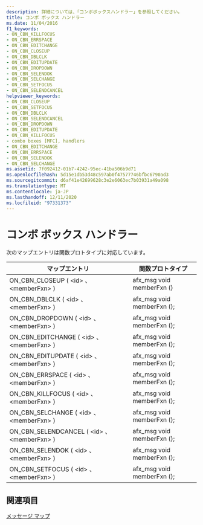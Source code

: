 ```yaml
---
description: 詳細については、「コンボボックスハンドラー」を参照してください。
title: コンボ ボックス ハンドラー
ms.date: 11/04/2016
f1_keywords:
- ON_CBN_KILLFOCUS
- ON_CBN_ERRSPACE
- ON_CBN_EDITCHANGE
- ON_CBN_CLOSEUP
- ON_CBN_DBLCLK
- ON_CBN_EDITUPDATE
- ON_CBN_DROPDOWN
- ON_CBN_SELENDOK
- ON_CBN_SELCHANGE
- ON_CBN_SETFOCUS
- ON_CBN_SELENDCANCEL
helpviewer_keywords:
- ON_CBN_CLOSEUP
- ON_CBN_SETFOCUS
- ON_CBN_DBLCLK
- ON_CBN_SELENDCANCEL
- ON_CBN_DROPDOWN
- ON_CBN_EDITUPDATE
- ON_CBN_KILLFOCUS
- combo boxes [MFC], handlers
- ON_CBN_EDITCHANGE
- ON_CBN_ERRSPACE
- ON_CBN_SELENDOK
- ON_CBN_SELCHANGE
ms.assetid: 7f092412-01b7-4242-95ec-41ba506b9d71
ms.openlocfilehash: 5d15e1db53d48c597ab0f47577746bfbc6790ad3
ms.sourcegitcommit: d6af41e42699628c3e2e6063ec7b03931a49a098
ms.translationtype: MT
ms.contentlocale: ja-JP
ms.lasthandoff: 12/11/2020
ms.locfileid: "97331373"
---
```

# <a name="combo-box-handlers"></a>コンボ ボックス ハンドラー

次のマップエントリは関数プロトタイプに対応しています。

|マップエントリ|関数プロトタイプ|
|---------------|------------------------|
|ON_CBN_CLOSEUP ( \<id> 、 \<memberFxn> )|afx_msg void memberFxn ()|
|ON_CBN_DBLCLK ( \<id> 、 \<memberFxn> )|afx_msg void memberFxn ();|
|ON_CBN_DROPDOWN ( \<id> 、 \<memberFxn> )|afx_msg void memberFxn ();|
|ON_CBN_EDITCHANGE ( \<id> 、 \<memberFxn> )|afx_msg void memberFxn ();|
|ON_CBN_EDITUPDATE ( \<id> 、 \<memberFxn> )|afx_msg void memberFxn ();|
|ON_CBN_ERRSPACE ( \<id> 、 \<memberFxn> )|afx_msg void memberFxn ();|
|ON_CBN_KILLFOCUS ( \<id> 、 \<memberFxn> )|afx_msg void memberFxn ();|
|ON_CBN_SELCHANGE ( \<id> 、 \<memberFxn> )|afx_msg void memberFxn ();|
|ON_CBN_SELENDCANCEL ( \<id> 、 \<memberFxn> )|afx_msg void memberFxn ();|
|ON_CBN_SELENDOK ( \<id> 、 \<memberFxn> )|afx_msg void memberFxn ();|
|ON_CBN_SETFOCUS ( \<id> 、 \<memberFxn> )|afx_msg void memberFxn ();|

## <a name="see-also"></a>関連項目

[メッセージ マップ](../../mfc/reference/message-maps-mfc.md)
